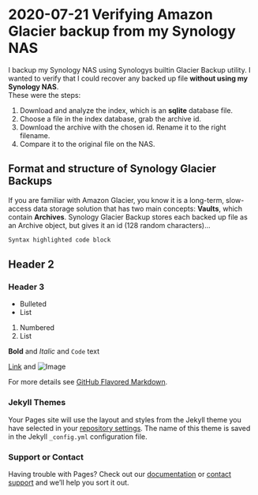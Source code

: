 

# 2020-07-21 Verifying Amazon Glacier backup from my Synology NAS
I backup my Synology NAS using Synologys builtin Glacier Backup utility. I wanted to verify that I could recover any backed up file **without using my Synology NAS**.   
These were the steps:
1. Download and analyze the index, which is an **sqlite** database file.
2. Choose a file in the index database, grab the archive id.
3. Download the archive with the chosen id. Rename it to the right filename.
4. Compare it to the original file on the NAS.

## Format and structure of Synology Glacier Backups
If you are familiar with Amazon Glacier, you know it is a long-term, slow-access data storage solution that has two main concepts: **Vaults**, which contain **Archives**. Synology Glacier Backup stores each backed up file as an Archive object, but gives it an id (128 random characters)...

```markdown
Syntax highlighted code block
```


## Header 2
### Header 3

- Bulleted
- List

1. Numbered
2. List

**Bold** and _Italic_ and `Code` text

[Link](url) and ![Image](src)

For more details see [GitHub Flavored Markdown](https://guides.github.com/features/mastering-markdown/).

### Jekyll Themes

Your Pages site will use the layout and styles from the Jekyll theme you have selected in your [repository settings](https://github.com/plengqui/plengqui.github.io/settings). The name of this theme is saved in the Jekyll `_config.yml` configuration file.

### Support or Contact

Having trouble with Pages? Check out our [documentation](https://help.github.com/categories/github-pages-basics/) or [contact support](https://github.com/contact) and we’ll help you sort it out.
